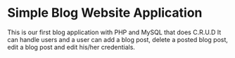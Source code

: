 # Simple Blog Website Application
This is our first blog application with PHP and MySQL that does C.R.U.D
It can handle users and a user can add a blog post, delete a posted blog post, edit a blog post and edit his/her
credentials.
